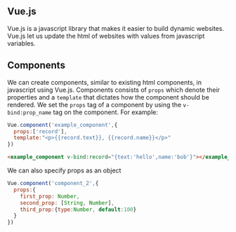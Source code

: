 ## Vue.js

Vue.js is a javascript library that makes it easier to build dynamic websites. Vue.js let us update the html of websites with values from javascript variables.

## Components

We can create components, similar to existing html components, in javascript using Vue.js. Components consists of `props` which denote their properties and a `template` that dictates how the component should be rendered. We set the `props` tag of a component by using the `v-bind:prop_name` tag on the component. For example:
```javascript
Vue.component('example_component',{
  props:['record'],
  template:"<p>{{record.text}}, {{record.name}}</p>"
})
```
```html
<example_component v-bind:record="{text:'hello',name:'bob'}"></example_component>
```

We can also specify props as an object
```javascript
Vue.component('component_2',{
  props:{
    first_prop: Number,
    second_prop: [String, Number],
    third_prop:{type:Number, default:100}
  }
})
```

